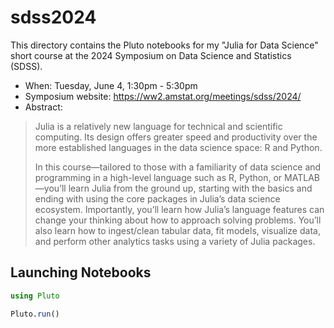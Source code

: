 # sdss2024

This directory contains the Pluto notebooks for my "Julia for Data Science" short course at the 2024 Symposium on Data Science and Statistics (SDSS).

- When: Tuesday, June 4, 1:30pm - 5:30pm
- Symposium website: https://ww2.amstat.org/meetings/sdss/2024/
- Abstract:

> Julia is a relatively new language for technical and scientific computing. Its design offers greater speed and productivity over the more established languages in the data science space: R and Python.
>
> In this course—tailored to those with a familiarity of data science and programming in a high-level language such as R, Python, or MATLAB—you’ll learn Julia from the ground up, starting with the basics and ending with using the core packages in Julia’s data science ecosystem. Importantly, you’ll learn how Julia’s language features can change your thinking about how to approach solving problems. You’ll also learn how to ingest/clean tabular data, fit models, visualize data, and perform other analytics tasks using a variety of Julia packages.


## Launching Notebooks

```julia
using Pluto

Pluto.run()
```
